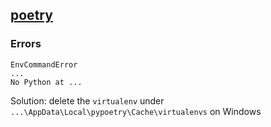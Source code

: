 ## [poetry](https://python-poetry.org/)

### Errors

```
EnvCommandError
...
No Python at ...
```
Solution: delete the `virtualenv` under `...\AppData\Local\pypoetry\Cache\virtualenvs` on Windows
